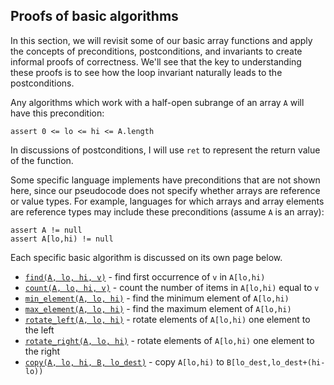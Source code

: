 ## Proofs of basic algorithms

In this section,
we will revisit some of our basic array functions
and apply the concepts of preconditions,
postconditions, and invariants to create
informal proofs of correctness.
We'll see that the key to understanding these proofs
is to see how the loop invariant naturally leads
to the postconditions.

Any algorithms which work
with a half-open subrange of an array ```A```
will have this precondition:
```
assert 0 <= lo <= hi <= A.length
```
In discussions of postconditions,
I will use ```ret``` to represent
the return value of the function.

Some specific language implements have preconditions
that are not shown here,
since our pseudocode does not specify
whether arrays are reference or value
types.
For example, languages for which arrays
and array elements are reference types
may include these preconditions
(assume ```A``` is an array):
```
assert A != null
assert A[lo,hi) != null
```
Each specific basic algorithm is discussed
on its own page below.

* [`find(A, lo, hi, v)`](../algorithms-proof/find.md) - find first occurrence of `v` in `A[lo,hi)`
* [`count(A, lo, hi, v)`](../algorithms-proof/count.md) - count the number of items in `A[lo,hi)` equal to `v`
* [`min_element(A, lo, hi)`](../algorithms-proof/min-element.md) - find the minimum element of `A[lo,hi)`
* [`max_element(A, lo, hi)`](../algorithms-proof/max-element.md) - find the maximum element of `A[lo,hi)`
* [`rotate_left(A, lo, hi)`](../algorithms-proof/rotate-left.md) - rotate elements of `A[lo,hi)` one element to the left
* [`rotate_right(A, lo, hi)`](../algorithms-proof/rotate-right.md) - rotate elements of `A[lo,hi)` one element to the right
* [`copy(A, lo, hi, B, lo_dest)`](../algorithms-proof/copy.md) - copy `A[lo,hi)` to `B[lo_dest,lo_dest+(hi-lo))`
